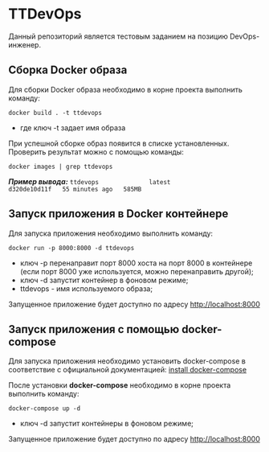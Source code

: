 # TTDevOps

Данный репозиторий является тестовым заданием на позицию DevOps-инженер. 

## Сборка Docker образа

Для сборки Docker образа необходимо в корне проекта выполнить команду:

```docker build . -t ttdevops```  

* где ключ -t задает имя образа

При успешной сборке образ появится в списке установленных. Проверить результат можно с помощью команды: 

```docker images | grep ttdevops```

***Пример вывода:***
```ttdevops              latest                              d320de10d11f   55 minutes ago   585MB```

## Запуск приложения в Docker контейнере

Для запуска приложения необходимо выполнить команду: 

```docker run -p 8000:8000 -d ttdevops```

* ключ -p перенаправит порт 8000 хоста на порт 8000 в контейнере (если порт 8000 уже используется, можно перенаправить другой);
* ключ -d запустит контейнер в фоновом режиме;
* ttdevops - имя используемого образа;
  
Запущенное приложение будет доступно по адресу [http://localhost:8000](http://localhost:8000)

## Запуск приложения c помощью docker-compose 

Для запуска приложения необходимо установить docker-compose в соответствие с официальной документацией: [install docker-compose](https://docs.docker.com/compose/install/)

После установки **docker-compose** необходимо в корне проекта выполнить команду: 

```docker-compose up -d```

* ключ -d запустит контейнеры в фоновом режиме;

Запущенное приложение будет доступно по адресу [http://localhost:8000](http://localhost:8000)